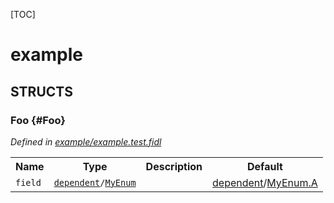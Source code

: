 [TOC]

# example




## **STRUCTS**

### Foo {#Foo}
*Defined in [example/example.test.fidl](https://fuchsia.googlesource.com/fuchsia/+/master/example.test.fidl#5)*



<table>
    <tr><th>Name</th><th>Type</th><th>Description</th><th>Default</th></tr><tr>
            <td><code>field</code></td>
            <td>
                <code><a class='link' href='../dependent/'>dependent</a>/<a class='link' href='../dependent/#MyEnum'>MyEnum</a></code>
            </td>
            <td></td>
            <td><a class='link' href='../dependent/'>dependent</a>/<a class='link' href='../dependent/#MyEnum.A'>MyEnum.A</a></td>
        </tr>
</table>













